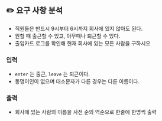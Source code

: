 ## ✏️ 요구 사항 분석

- 직원들은 반드시 9시부터 6시까지 회사에 있지 않아도 된다.
- 원할 때 출근할 수 있고, 아무때나 퇴근할 수 있다.
- 출입카드 로그를 확인해 현재 회사에 있는 모든 사람을 구하시오

### 입력

- `enter` 는 출근, `leave` 는 퇴근이다.
- 동명이인이 없으며 대소문자가 다른 경우는 다른 이름이다.

### 출력

- 회사에 있는 사람의 이름을 사전 순의 역순으로 한줄에 한명씩 출력
